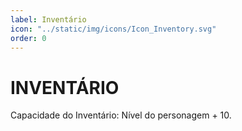 ```yaml
---
label: Inventário
icon: "../static/img/icons/Icon_Inventory.svg"
order: 0
---
```


# INVENTÁRIO

Capacidade do Inventário: Nível do personagem + 10.
